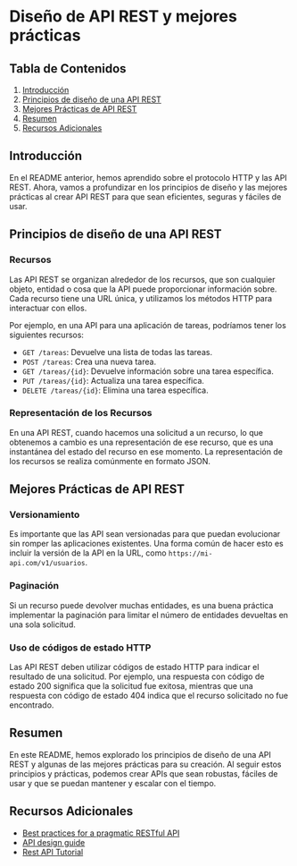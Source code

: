 # Diseño de API REST y mejores prácticas

## Tabla de Contenidos

1. [Introducción](#introducción)
2. [Principios de diseño de una API REST](#principios-de-diseño-de-una-api-rest)
3. [Mejores Prácticas de API REST](#mejores-prácticas-de-api-rest)
4. [Resumen](#resumen)
5. [Recursos Adicionales](#recursos-adicionales)

## Introducción

En el README anterior, hemos aprendido sobre el protocolo HTTP y las API REST. Ahora, vamos a profundizar en los principios de diseño y las mejores prácticas al crear API REST para que sean eficientes, seguras y fáciles de usar.

## Principios de diseño de una API REST

### Recursos

Las API REST se organizan alrededor de los recursos, que son cualquier objeto, entidad o cosa que la API puede proporcionar información sobre. Cada recurso tiene una URL única, y utilizamos los métodos HTTP para interactuar con ellos.

Por ejemplo, en una API para una aplicación de tareas, podríamos tener los siguientes recursos:

- `GET /tareas`: Devuelve una lista de todas las tareas.
- `POST /tareas`: Crea una nueva tarea.
- `GET /tareas/{id}`: Devuelve información sobre una tarea específica.
- `PUT /tareas/{id}`: Actualiza una tarea específica.
- `DELETE /tareas/{id}`: Elimina una tarea específica.

### Representación de los Recursos

En una API REST, cuando hacemos una solicitud a un recurso, lo que obtenemos a cambio es una representación de ese recurso, que es una instantánea del estado del recurso en ese momento. La representación de los recursos se realiza comúnmente en formato JSON.

## Mejores Prácticas de API REST

### Versionamiento

Es importante que las API sean versionadas para que puedan evolucionar sin romper las aplicaciones existentes. Una forma común de hacer esto es incluir la versión de la API en la URL, como `https://mi-api.com/v1/usuarios`.

### Paginación

Si un recurso puede devolver muchas entidades, es una buena práctica implementar la paginación para limitar el número de entidades devueltas en una sola solicitud.

### Uso de códigos de estado HTTP

Las API REST deben utilizar códigos de estado HTTP para indicar el resultado de una solicitud. Por ejemplo, una respuesta con código de estado 200 significa que la solicitud fue exitosa, mientras que una respuesta con código de estado 404 indica que el recurso solicitado no fue encontrado.

## Resumen

En este README, hemos explorado los principios de diseño de una API REST y algunas de las mejores prácticas para su creación. Al seguir estos principios y prácticas, podemos crear APIs que sean robustas, fáciles de usar y que se puedan mantener y escalar con el tiempo.

## Recursos Adicionales

- [Best practices for a pragmatic RESTful API](https://www.vinaysahni.com/best-practices-for-a-pragmatic-restful-api)
- [API design guide](https://cloud.google.com/apis/design)
- [Rest API Tutorial](https://restfulapi.net/)
